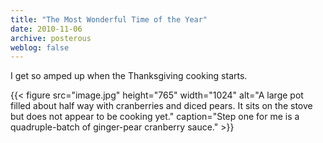 ```yaml
---
title: "The Most Wonderful Time of the Year"
date: 2010-11-06
archive: posterous
weblog: false
---
```


I get so amped up when the Thanksgiving cooking starts.

{{< figure 
	src="image.jpg" 
	height="765" 
	width="1024" 
	alt="A large pot filled about half way with cranberries and diced pears. It sits on the stove but does not appear to be cooking yet." 
	caption="Step one for me is a quadruple-batch of ginger-pear cranberry sauce." >}}